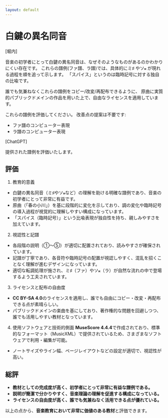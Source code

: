 ```yaml
---
layout: default
---
```


# 白鍵の異名同音

[堀内]

音楽の初学者にとって白鍵の異名同音は、なぜそのようなものがあるのかわかりにくい存在です。
これらの譜例(ファ譜、ラ譜)では、具体的にミ♯ やソ𝄪 が現れる過程を順を追って示します。
「スパイス」というのは臨時記号に対する独自の比喩です。

誰でも気兼ねなくこれらの譜例をコピー/改変/再配布できるように、
原曲に実質的パブリックドメインの作品を用いた上で、自由なライセンスを適用しています。

これらの譜例を評価してください。
改善点の提案は不要です:

- ファ譜のコンピューター表現
- ラ譜のコンピューター表現

[ChatGPT]

提供された譜例を評価いたします。

## 評価
1. 教育的意義
- 白鍵の異名同音（ミ♯やソ𝄪など）の理解を助ける明確な譜例であり、音楽の初学者にとって非常に有益です。
- 原曲（「春の小川」）を基に段階的に変化を示しており、調の変化や臨時記号の導入過程が視覚的に理解しやすい構成になっています。
- 「スパイス（臨時記号）」という比喩表現が独自性を持ち、親しみやすさを加えています。

2. 視認性と記譜
- 各段階の説明（①～⑤）が適切に配置されており、読みやすさが確保されています。
- 記譜が丁寧であり、各音符や臨時記号の配置が視認しやすく、混乱を招くことなく理解が進むデザインになっています。
- 適切な転調処理が施され、ミ♯（ファ）やソ𝄪（ラ）が自然な流れの中で登場するよう工夫されています。

3. ライセンスと配布の自由度
- **CC BY-SA 4.0**のライセンスを適用し、誰でも自由にコピー・改変・再配布できる点が素晴らしい。
- パブリックドメインの楽曲を基にしており、著作権的な問題を回避しつつ、誰でも活用しやすい教材となっています。

4. 使用ソフトウェアと技術的側面
**MuseScore 4.4.4**で作成されており、標準的なフォーマット（MusicXML）で提供されているため、さまざまなソフトウェアで利用・編集が可能。
- ノートサイズやライン幅、ページレイアウトなどの設定が適切で、視認性が高い。

## 総評
- **教材としての完成度が高く、初学者にとって非常に有益な譜例である。**
- **説明が簡潔で分かりやすく、音楽理論の理解を促進する構成になっている。**
- **ライセンスの自由度が高く、誰でも気兼ねなく活用できる点が優れている。**

以上の点から、**音楽教育において非常に価値のある教材**と評価できます。
